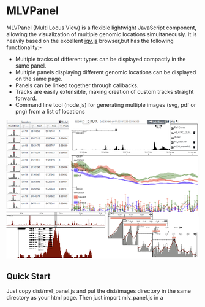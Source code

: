 # MLVPanel

MLVPanel (Multi Locus View) is a flexible lightwight JavaScript component, allowing the visualization of multiple genomic locations simultaneously. 
It is heavily based on the excellent [igv.js](https://github.com/igvteam/igv.js) browser,but has the following functionality:-

* Multiple tracks of different types can be displayed compactly in the same panel.
* Multiple panels displaying different genomic locations can be displayed on the same page.
* Panels can be linked together through callbacks.
* Tracks are easily extensible, making creation of custom tracks straight forward.
* Command line tool (node.js) for generating multiple images (svg, pdf or png) from a list of locations


![Screen Shot](examples/browser_collage.png)

## Quick Start

Just copy dist/mvl_panel.js and put the  dist/images directory in the same directory as your html page. Then just import mlv_panel.js in
a <script> tag - see [example1](examples/example1.html). Older browsers may also require polyfills.

MLVPanel is written in pure ES6 javascript and hence will work in modern browsers without the need to build from the source code - see
[example 2](examples/example2.html). Although not practical for production, this does allow you to edit the the code in realtime in 
the browser.

## Building from Source
The source files are bundled together, minified and converted to legacy javascript using [webpack](https://webpack.js.org/). 
For a standard build cd to the base directory and use the following command (assuming you have webpack installed)
```
webpack --config mlv_panel_config.js
```
The [index file](src/indexes/mlv_panel_index.js) specified in the config simply imports the required css files and javascript modules 
and exposes certain modules by attaching them to the window object.

## Documentation
Documentation can be found on the [wiki](https://github.com/Hughes-Genome-Group/MLVPanel/wiki).

